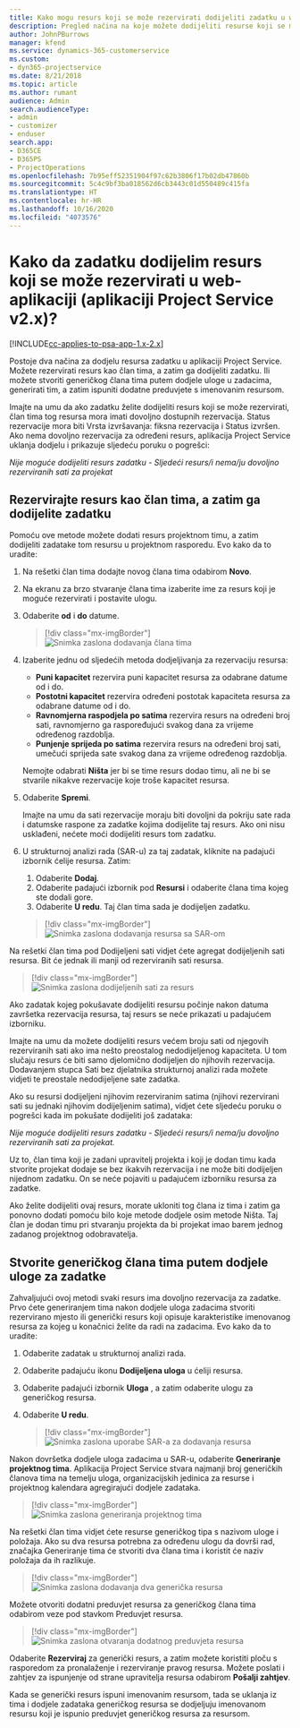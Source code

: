 ```yaml
---
title: Kako mogu resurs koji se može rezervirati dodijeliti zadatku u web-aplikaciji
description: Pregled načina na koje možete dodijeliti resurse koji se mogu rezervirati.
author: JohnPBurrows
manager: kfend
ms.service: dynamics-365-customerservice
ms.custom:
- dyn365-projectservice
ms.date: 8/21/2018
ms.topic: article
ms.author: rumant
audience: Admin
search.audienceType:
- admin
- customizer
- enduser
search.app:
- D365CE
- D365PS
- ProjectOperations
ms.openlocfilehash: 7b95eff52351904f97c62b3806f17b02db47860b
ms.sourcegitcommit: 5c4c9bf3ba018562d6cb3443c01d550489c415fa
ms.translationtype: HT
ms.contentlocale: hr-HR
ms.lasthandoff: 10/16/2020
ms.locfileid: "4073576"
---
```

# <a name="how-do-i-assign-a-bookable-resource-to-a-task-in-the-web-app-project-service-app-v2x"></a>Kako da zadatku dodijelim resurs koji se može rezervirati u web-aplikaciji (aplikaciji Project Service v2.x)?

[!INCLUDE[cc-applies-to-psa-app-1.x-2.x](../includes/cc-applies-to-psa-app-1x-2x.md)]

Postoje dva načina za dodjelu resursa zadatku u aplikaciji Project Service. Možete rezervirati resurs kao član tima, a zatim ga dodijeliti zadatku. Ili možete stvoriti generičkog člana tima putem dodjele uloge u zadacima, generirati tim, a zatim ispuniti dodatne preduvjete s imenovanim resursom.

Imajte na umu da ako zadatku želite dodijeliti resurs koji se može rezervirati, član tima tog resursa mora imati dovoljno dostupnih rezervacija. Status rezervacije mora biti Vrsta izvršavanja: fiksna rezervacija i Status izvršen. Ako nema dovoljno rezervacija za određeni resurs, aplikacija Project Service uklanja dodjelu i prikazuje sljedeću poruku o pogrešci:

*Nije moguće dodijeliti resurs zadatku - Sljedeći resurs/i nema/ju dovoljno rezerviranih sati za projekat*

## <a name="book-a-resource-as-a-team-member-and-then-assign-the-resource-to-a-task"></a>Rezervirajte resurs kao član tima, a zatim ga dodijelite zadatku

Pomoću ove metode možete dodati resurs projektnom timu, a zatim dodijeliti zadatake tom resursu u projektnom rasporedu. Evo kako da to uradite:
1.  Na rešetki član tima dodajte novog člana tima odabirom **Novo**.
2.  Na ekranu za brzo stvaranje člana tima izaberite ime za resurs koji je moguće rezervirati i postavite ulogu.
3.  Odaberite **od** i **do** datume.

    > [!div class="mx-imgBorder"] 
    > ![Snimka zaslona dodavanja člana tima](media/FAQ-Resources-to-Tasks2-1.png "Snimka zaslona dodavanja člana tima")
 
4.  Izaberite jednu od sljedećih metoda dodjeljivanja za rezervaciju resursa:
    - **Puni kapacitet** rezervira puni kapacitet resursa za odabrane datume od i do.
    - **Postotni kapacitet** rezervira određeni postotak kapaciteta resursa za odabrane datume od i do.
    - **Ravnomjerna raspodjela po satima** rezervira resurs na određeni broj sati, ravnomjerno ga raspoređujući svakog dana za vrijeme određenog razdoblja.
    - **Punjenje sprijeda po satima** rezervira resurs na određeni broj sati, umečući sprijeda sate svakog dana za vrijeme određenog razdoblja.

    Nemojte odabrati **Ništa** jer bi se time resurs dodao timu, ali ne bi se stvarile nikakve rezervacije koje troše kapacitet resursa.
5.  Odaberite **Spremi**.

    Imajte na umu da sati rezervacije moraju biti dovoljni da pokriju sate rada i datumske raspone za zadatke kojima dodijelite taj resurs. Ako oni nisu usklađeni, nećete moći dodijeliti resurs tom zadatku.

6.  U strukturnoj analizi rada (SAR-u) za taj zadatak, kliknite na padajući izbornik ćelije resursa. Zatim: 

    1. Odaberite **Dodaj**.
    2. Odaberite padajući izbornik pod **Resursi** i odaberite člana tima kojeg ste dodali gore.
    3. Odaberite **U redu**. Taj član tima sada je dodijeljen zadatku.

    > [!div class="mx-imgBorder"] 
    > ![Snimka zaslona dodavanja resursa sa SAR-om](media/FAQ-Resources-to-Tasks2-2.png "Snimka zaslona dodavanja resursa sa SAR-om")
 
Na rešetki član tima pod Dodijeljeni sati vidjet ćete agregat dodijeljenih sati resursa. Bit će jednak ili manji od rezerviranih sati resursa. 

> [!div class="mx-imgBorder"] 
> ![Snimka zaslona dodijeljenih sati za resurs](media/FAQ-Resources-to-Tasks2-3.png "Snimka zaslona dodijeljenih sati za resurs")
 
Ako zadatak kojeg pokušavate dodijeliti resursu počinje nakon datuma završetka rezervacija resursa, taj resurs se neće prikazati u padajućem izborniku.

Imajte na umu da možete dodijeliti resurs većem broju sati od njegovih rezerviranih sati ako ima nešto preostalog nedodijeljenog kapaciteta. U tom slučaju resurs će biti samo djelomično dodijeljen do njihovih rezervacija. Dodavanjem stupca Sati bez djelatnika strukturnoj analizi rada možete vidjeti te preostale nedodijeljene sate zadatka.

Ako su resursi dodijeljeni njihovim rezerviranim satima (njihovi rezervirani sati su jednaki njihovim dodijeljenim satima), vidjet ćete sljedeću poruku o pogrešci kada im pokušate dodijeliti još zadataka:

*Nije moguće dodijeliti resurs zadatku - Sljedeći resurs/i nema/ju dovoljno rezerviranih sati za projekat.*

Uz to, član tima koji je zadani upravitelj projekta i koji je dodan timu kada stvorite projekat dodaje se bez ikakvih rezervacija i ne može biti dodijeljen nijednom zadatku. On se neće pojaviti u padajućem izborniku resursa za zadatke.

Ako želite dodijeliti ovaj resurs, morate ukloniti tog člana iz tima i zatim ga ponovno dodati pomoću bilo koje metode dodjele osim metode Ništa. Taj član je dodan timu pri stvaranju projekta da bi projekat imao barem jednog zadanog projektnog odobravatelja.

## <a name="create-a-generic-team-member-through-role-assignment-on-tasks"></a>Stvorite generičkog člana tima putem dodjele uloge za zadatke

Zahvaljujući ovoj metodi svaki resurs ima dovoljno rezervacija za zadatke. Prvo ćete generiranjem tima nakon dodjele uloga zadacima stvoriti rezervirano mjesto ili generički resurs koji opisuje karakteristike imenovanog resursa za kojeg u konačnici želite da radi na zadacima. Evo kako da to uradite:

1. Odaberite zadatak u strukturnoj analizi rada.
2. Odaberite padajuću ikonu **Dodijeljena uloga** u ćeliji resursa.
3. Odaberite padajući izbornik **Uloga** , a zatim odaberite ulogu za generičkog resursa.
4. Odaberite **U redu**.

    > [!div class="mx-imgBorder"] 
    > ![Snimka zaslona uporabe SAR-a za dodavanja resursa](media/FAQ-Resources-to-Tasks2-4.png "Snimka zaslona uporabe SAR-a za dodavanja resursa")
 
Nakon dovršetka dodjele uloga zadacima u SAR-u, odaberite **Generiranje projektnog tima**. Aplikacija Project Service stvara najmanji broj generičkih članova tima na temelju uloga, organizacijskih jedinica za resurse i projektnog kalendara agregirajući dodjele zadataka.

> [!div class="mx-imgBorder"] 
> ![Snimka zaslona generiranja projektnog tima](media/FAQ-Resources-to-Tasks2-5.png "Snimka zaslona generiranja projektnog tima")
 
Na rešetki član tima vidjet ćete resurse generičkog tipa s nazivom uloge i položaja. Ako su dva resursa potrebna za određenu ulogu da dovrši rad, značajka Generiranje tima će stvoriti dva člana tima i koristit će naziv položaja da ih razlikuje.

> [!div class="mx-imgBorder"] 
> ![Snimka zaslona dodavanja dva generička resursa](media/FAQ-Resources-to-Tasks2-6.png "Snimka zaslona dodavanja dva generička resursa")
 
Možete otvoriti dodatni preduvjet resursa za generičkog člana tima odabirom veze pod stavkom Preduvjet resursa.

> [!div class="mx-imgBorder"] 
> ![Snimka zaslona otvaranja dodatnog preduvjeta resursa](media/FAQ-Resources-to-Tasks2-7.png "Snimka zaslona otvaranja dodatnog preduvjeta resursa")

Odaberite **Rezerviraj** za generički resurs, a zatim možete koristiti ploču s rasporedom za pronalaženje i rezerviranje pravog resursa. Možete poslati i zahtjev za ispunjenje od strane upravitelja resursa odabirom **Pošalji zahtjev**.

Kada se generički resurs ispuni imenovanim resursom, tada se uklanja iz tima i dodjele zadataka generičkog resursa se dodjeljuju imenovanom resursu koji je ispunio preduvjet generičkog resursa za resursom.
 

